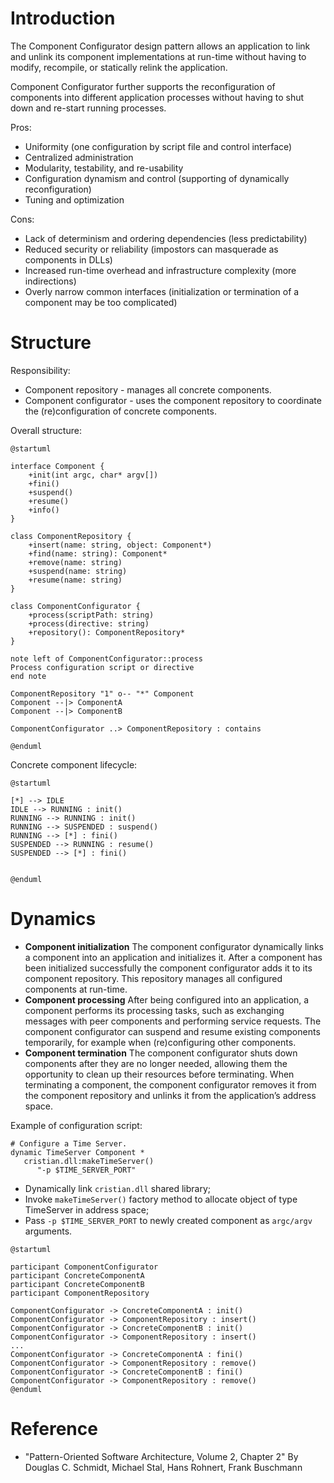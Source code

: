 # Introduction

The Component Configurator design pattern allows an application to link and unlink its component
implementations at run-time without having to modify, recompile, or statically relink
the application.

Component Configurator further supports the reconfiguration of components into different
application processes without having to shut down and re-start running processes.

Pros:
 * Uniformity (one configuration by script file and control interface)
 * Centralized administration
 * Modularity, testability, and re-usability
 * Configuration dynamism and control (supporting of dynamically reconfiguration)
 * Tuning and optimization

Cons:
 * Lack of determinism and ordering dependencies (less predictability)
 * Reduced security or reliability (impostors can masquerade as components in DLLs)
 * Increased run-time overhead and infrastructure complexity (more indirections)
 * Overly narrow common interfaces (initialization or termination of a component may be too complicated)

# Structure

Responsibility:
* Component repository - manages all concrete components.
* Component configurator - uses the component repository to coordinate the (re)configuration of concrete components.

Overall structure:
```plantuml
@startuml

interface Component {
    +init(int argc, char* argv[])
    +fini()
    +suspend()
    +resume()
    +info()
}

class ComponentRepository {
    +insert(name: string, object: Component*)
    +find(name: string): Component*
    +remove(name: string)
    +suspend(name: string)
    +resume(name: string)
}

class ComponentConfigurator {
    +process(scriptPath: string)
    +process(directive: string)
    +repository(): ComponentRepository*
}

note left of ComponentConfigurator::process 
Process configuration script or directive
end note

ComponentRepository "1" o-- "*" Component
Component --|> ComponentA 
Component --|> ComponentB

ComponentConfigurator ..> ComponentRepository : contains

@enduml
```

Concrete component lifecycle:
```plantuml
@startuml

[*] --> IDLE
IDLE --> RUNNING : init()
RUNNING --> RUNNING : init()
RUNNING --> SUSPENDED : suspend()
RUNNING --> [*] : fini()
SUSPENDED --> RUNNING : resume()
SUSPENDED --> [*] : fini()


@enduml
```

# Dynamics

* __Component initialization__
  The component configurator dynamically links a component into an application and initializes it. 
  After a component has been initialized successfully the component configurator adds it to its component repository.
  This repository manages all configured components at run-time.
* __Component processing__
  After being configured into an application, a component performs its processing tasks, such as exchanging messages
  with peer components and performing service requests. The component configurator can suspend and resume existing
  components temporarily, for example when (re)configuring other components.
* __Component termination__
  The component configurator shuts down components after they are no longer needed, allowing them the opportunity
  to clean up their resources before terminating. When terminating a component, the component configurator removes it
  from the component repository and unlinks it from the application’s address space.

Example of configuration script:
```text
# Configure a Time Server.
dynamic TimeServer Component *
   cristian.dll:makeTimeServer()
      "-p $TIME_SERVER_PORT"
```
* Dynamically link `cristian.dll` shared library;
* Invoke `makeTimeServer()` factory method to allocate object of type TimeServer in address space;
* Pass `-p $TIME_SERVER_PORT` to newly created component as `argc/argv` arguments.

```plantuml
@startuml

participant ComponentConfigurator
participant ConcreteComponentA
participant ConcreteComponentB
participant ComponentRepository

ComponentConfigurator -> ConcreteComponentA : init()
ComponentConfigurator -> ComponentRepository : insert()
ComponentConfigurator -> ConcreteComponentB : init()
ComponentConfigurator -> ComponentRepository : insert()
...
ComponentConfigurator -> ConcreteComponentA : fini()
ComponentConfigurator -> ComponentRepository : remove()
ComponentConfigurator -> ConcreteComponentB : fini()
ComponentConfigurator -> ComponentRepository : remove()
@enduml
```

# Reference

* "Pattern-Oriented Software Architecture, Volume 2, Chapter 2" By Douglas C. Schmidt, Michael Stal, Hans Rohnert, Frank Buschmann
